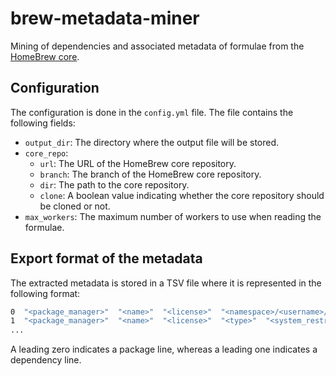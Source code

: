 # brew-metadata-miner
Mining of dependencies and associated metadata of formulae from the [HomeBrew core](https://github.com/Homebrew/homebrew-core).


## Configuration

The configuration is done in the `config.yml` file. The file contains the following fields:
   * `output_dir`: The directory where the output file will be stored.
   * `core_repo`:
       * `url`:  The URL of the HomeBrew core repository.
       * `branch`: The branch of the HomeBrew core repository.
       * `dir`: The path to the core repository.
       * `clone`: A boolean value indicating whether the core repository should be cloned or not.
   * `max_workers`: The maximum number of workers to use when reading the formulae.


## Export format of the metadata

The extracted metadata is  stored in a TSV file where it is represented in the following format: 

```sh
0  "<package_manager>"  "<name>"  "<license>"  "<namespace>/<username>/<repository>"  "<stable_archive_url>"  "<system_requirement>"
1  "<package_manager>"  "<name>"  "<license>"  "<type>"  "<system_restriction>"
...
```

A leading zero indicates a package line, whereas a leading one indicates a dependency line.


